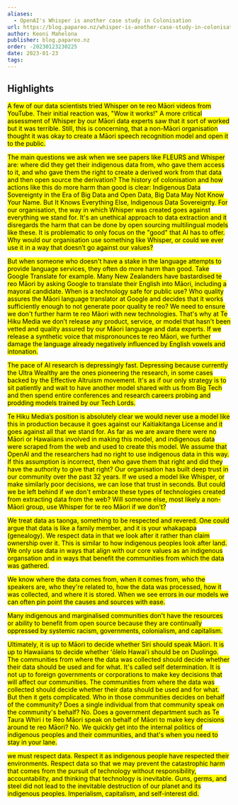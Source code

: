 ```yaml
---
aliases:
  - OpenAI's Whisper is another case study in Colonisation
url: https://blog.papareo.nz/whisper-is-another-case-study-in-colonisation/
author: Keoni Mahelona
publisher: blog.papareo.nz
order: -20230123230225
date: 2023-01-23
tags:
---
```


## Highlights
<mark>A few of our data scientists tried Whisper on te reo Māori videos from YouTube. Their initial reaction was, "Wow it works!" A more critical assessment of Whisper by our Māori data experts saw that it sort of worked but it was terrible. Still, this is concerning, that a non-Māori organisation thought it was okay to create a Māori speech recognition model and open it to the public.</mark>

<mark>The main questions we ask when we see papers like FLEURS and Whisper are: where did they get their indigenous data from, who gave them access to it, and who gave them the right to create a derived work from that data and then open source the derivation? The history of colonisation and how actions like this do more harm than good is clear: Indigenous Data Sovereignty in the Era of Big Data and Open Data, Big Data May Not Know Your Name. But It Knows Everything Else, Indigenous Data Sovereignty. For our organisation, the way in which Whisper was created goes against everything we stand for. It's an unethical approach to data extraction and it disregards the harm that can be done by open sourcing multilingual models like these. It is problematic to only focus on the "good" that AI has to offer. Why would our organisation use something like Whisper, or could we ever use it in a way that doesn’t go against our values?</mark>

<mark>But when someone who doesn't have a stake in the language attempts to provide language services, they often do more harm than good. Take Google Translate for example. Many New Zealanders have bastardised te reo Māori by asking Google to translate their English into Māori, including a mayoral candidate. When is a technology safe for public use? Who quality assures the Māori language translator at Google and decides that it works sufficiently enough to not generate poor quality te reo? We need to ensure we don't further harm te reo Māori with new technologies. That's why at Te Hiku Media we don’t release any product, service, or model that hasn't been vetted and quality assured by our Māori language and data experts. If we release a synthetic voice that mispronounces te reo Māori, we further damage the language already negatively influenced by English vowels and intonation.</mark>

<mark>The pace of AI research is depressingly fast. Depressing because currently the Ultra Wealthy are the ones pioneering the research, in some cases backed by the Effective Altruism movement. It's as if our only strategy is to sit patiently and wait to have another model shared with us from Big Tech and then spend entire conferences and research careers probing and prodding models trained by our Tech Lords.</mark>

<mark>Te Hiku Media’s position is absolutely clear we would never use a model like this in production because it goes against our Kaitiakitanga License and it goes against all that we stand for. As far as we are aware there were no Māori or Hawaiians involved in making this model, and indigenous data were scraped from the web and used to create this model. We assume that OpenAI and the researchers had no right to use indigenous data in this way. If this assumption is incorrect, then who gave them that right and did they have the authority to give that right? Our organisation has built deep trust in our community over the past 32 years. If we used a model like Whisper, or make similarly poor decisions, we can lose that trust in seconds. But could we be left behind if we don't embrace these types of technologies created from extracting data from the web? Will someone else, most likely a non-Māori group, use Whisper for te reo Māori if we don't?</mark>

<mark>We treat data as taonga, something to be respected and revered. One could argue that data is like a family member, and it is your whakapapa (genealogy). We respect data in that we look after it rather than claim ownership over it. This is similar to how indigenous peoples look after land. We only use data in ways that align with our core values as an indigenous organsation and in ways that benefit the communities from which the data was gathered.</mark>

<mark>We know where the data comes from, when it comes from, who the speakers are, who they're related to, how the data was processed, how it was collected, and where it is stored. When we see errors in our models we can often pin point the causes and sources with ease.</mark>

<mark>Many indigenous and marginalised communities don't have the resources or ability to benefit from open source because they are continually oppressed by systemic racism, governments, colonialism, and capitalism.</mark>

<mark>Ultimately, it is up to Māori to decide whether Siri should speak Māori. It is up to Hawaiians to decide whether ʻōlelo Hawaiʻi should be on Duolingo. The communities from where the data was collected should decide whether their data should be used and for what. It's called self determination. It is not up to foreign governments or corporations to make key decisions that will affect our communities. The communities from where the data was collected should decide whether their data should be used and for what. But then it gets complicated. Who in those communities decides on behalf of the community? Does a single individual from that community speak on the community's behalf? No. Does a government department such as Te Taura Whiri i te Reo Māori speak on behalf of Māori to make key decisions around te reo Māori? No. We quickly get into the internal politics of indigenous peoples and their communities, and that's when you need to stay in your lane.</mark>

<mark>we must respect data. Respect it as indigenous people have respected their environments. Respect data so that we may prevent the catastrophic harm that comes from the pursuit of technology without responsibility, accountability, and thinking that technology is inevitable. Guns, germs, and steel did not lead to the inevitable destruction of our planet and its indigenous peoples. Imperialism, capitalism, and self-interest did.</mark>

